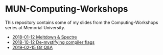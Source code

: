 # MUN-Computing-Workshops

This repository contains some of my slides from 
the Computing-Workshops series at Memorial University.

* [2018-01-12 Meltdown & Spectre](https://ostueker.github.io/mun-computing-workshops/2018-01-12-Meltdown-Spectre.html)
* [2018-10-12 De-mystifying compiler flags](https://ostueker.github.io/mun-computing-workshops/2018-10-19-Compiler-Flags.html)
* [2019-02-15 Git Q&A](https://ostueker.github.io/mun-computing-workshops/2019-02-15-Git-QandA.html)
